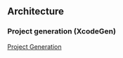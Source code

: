 ## Architecture

### Project generation (XcodeGen)
[Project Generation](./Docs/ProjectGeneration/Main.md)
